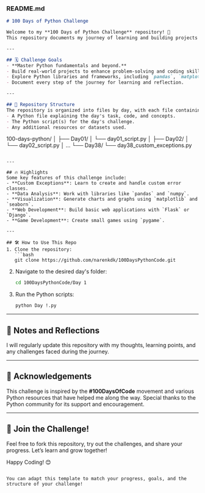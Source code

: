 ### README.md

```markdown
# 100 Days of Python Challenge

Welcome to my **100 Days of Python Challenge** repository! 🚀  
This repository documents my journey of learning and building projects in Python over 100 days. Each day includes a new topic, concept, or mini-project that helps me improve my Python skills progressively.

---

## 🗓️ Challenge Goals
- **Master Python fundamentals and beyond.**
- Build real-world projects to enhance problem-solving and coding skills.
- Explore Python libraries and frameworks, including `pandas`, `matplotlib`, `Flask`, and more.
- Document every step of the journey for learning and reflection.

---

## 📂 Repository Structure
The repository is organized into files by day, with each file containing:
- A Python file explaining the day's task, code, and concepts.
- The Python script(s) for the day's challenge.
- Any additional resources or datasets used.

```
100-days-python/
│
├── Day01/
│   └── day01_script.py
│
├── Day02/
│   └── day02_script.py
│
...
└── Day38/
    └── day38_custom_exceptions.py
```

---

## 🔥 Highlights
Some key features of this challenge include:
- **Custom Exceptions**: Learn to create and handle custom error classes.
- **Data Analysis**: Work with libraries like `pandas` and `numpy`.
- **Visualization**: Generate charts and graphs using `matplotlib` and `seaborn`.
- **Web Development**: Build basic web applications with `Flask` or `Django`.
- **Game Development**: Create small games using `pygame`.

---

## 🛠️ How to Use This Repo
1. Clone the repository:
   ```bash
   git clone https://github.com/narenkdk/100DaysPythonCode.git
   ```
2. Navigate to the desired day's folder:
   ```bash
   cd 100DaysPythonCode/Day 1
   ```
3. Run the Python scripts:
   ```bash
   python Day !.py
   ```

---

## 📝 Notes and Reflections
I will regularly update this repository with my thoughts, learning points, and any challenges faced during the journey.

---

## 🌟 Acknowledgements
This challenge is inspired by the **#100DaysOfCode** movement and various Python resources that have helped me along the way. Special thanks to the Python community for its support and encouragement.

---

## 🐍 Join the Challenge!
Feel free to fork this repository, try out the challenges, and share your progress. Let’s learn and grow together!

Happy Coding! 😊
```

You can adapt this template to match your progress, goals, and the structure of your challenge!

